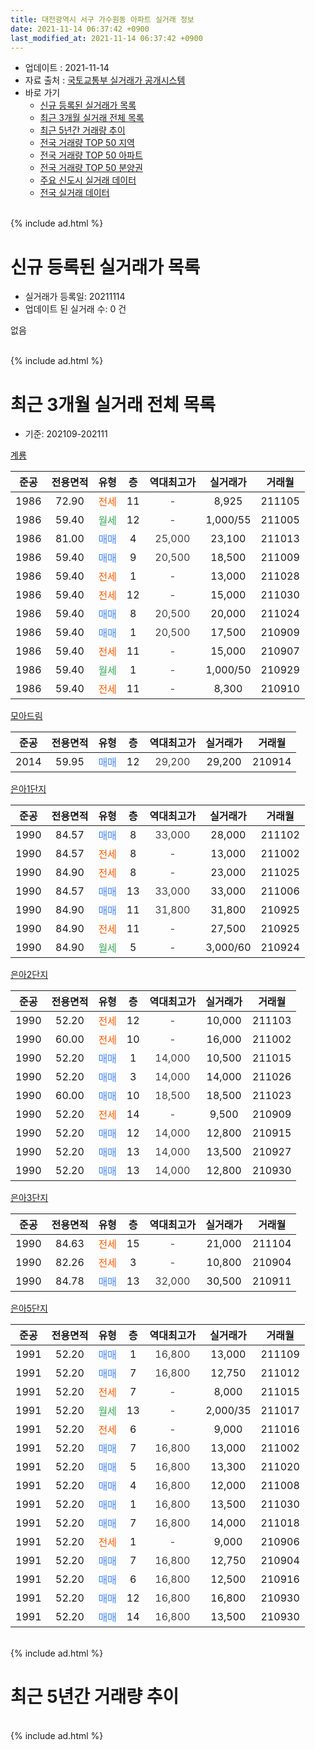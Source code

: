 ```yaml
---
title: 대전광역시 서구 가수원동 아파트 실거래 정보
date: 2021-11-14 06:37:42 +0900
last_modified_at: 2021-11-14 06:37:42 +0900
---
```


* 업데이트 : 2021-11-14
* 자료 출처 : [국토교통부 실거래가 공개시스템](http://rt.molit.go.kr)
* 바로 가기
    * [신규 등록된 실거래가 목록](#신규-등록된-실거래가-목록)
    * [최근 3개월 실거래 전체 목록](#최근-3개월-실거래-전체-목록)
    * [최근 5년간 거래량 추이](#최근-5년간-거래량-추이)
    * [전국 거래량 TOP 50 지역](https://inasie.github.io/apt-trade-info/최근-3개월-전국에서-가장-거래가-많이-발생한-지역)
    * [전국 거래량 TOP 50 아파트](https://inasie.github.io/apt-trade-info/최근-3개월-전국에서-가장-거래가-많이-발생한-아파트)
    * [전국 거래량 TOP 50 분양권](https://inasie.github.io/apt-trade-info/최근-3개월-전국에서-가장-거래가-많이-발생한-분양권)
    * [주요 신도시 실거래 데이터](https://inasie.github.io/apt-trade-info/주요-신도시)
    * [전국 실거래 데이터](https://inasie.github.io/apt-trade-info/전국)
<br>
{% include ad.html %}
<br>

# 신규 등록된 실거래가 목록
* 실거래가 등록일: 20211114
* 업데이트 된 실거래 수: 0 건

없음

<br>
{% include ad.html %}
<br>

# 최근 3개월 실거래 전체 목록
* 기준: 202109-202111


[계룡](https://search.naver.com/search.naver?query=%EB%8C%80%EC%A0%84%EA%B4%91%EC%97%AD%EC%8B%9C+%EC%84%9C%EA%B5%AC+%EA%B0%80%EC%88%98%EC%9B%90%EB%8F%99+%EA%B3%84%EB%A3%A1)

|준공|전용면적|유형|층|역대최고가|실거래가|거래월|
|:---:|:---:|:---:|:---:|:---:|:---:|:---:|
|1986|72.90|<span style="color:#ff5a00">전세</span>|11|<span style="color:#444444">-</span>|8,925|211105|
|1986|59.40|<span style="color:#34a853">월세</span>|12|<span style="color:#444444">-</span>|1,000/55|211005|
|1986|81.00|<span style="color:#4285f3">매매</span>|4|<span style="color:#444444">25,000</span>|23,100|211013|
|1986|59.40|<span style="color:#4285f3">매매</span>|9|<span style="color:#444444">20,500</span>|18,500|211009|
|1986|59.40|<span style="color:#ff5a00">전세</span>|1|<span style="color:#444444">-</span>|13,000|211028|
|1986|59.40|<span style="color:#ff5a00">전세</span>|12|<span style="color:#444444">-</span>|15,000|211030|
|1986|59.40|<span style="color:#4285f3">매매</span>|8|<span style="color:#444444">20,500</span>|20,000|211024|
|1986|59.40|<span style="color:#4285f3">매매</span>|1|<span style="color:#444444">20,500</span>|17,500|210909|
|1986|59.40|<span style="color:#ff5a00">전세</span>|11|<span style="color:#444444">-</span>|15,000|210907|
|1986|59.40|<span style="color:#34a853">월세</span>|1|<span style="color:#444444">-</span>|1,000/50|210929|
|1986|59.40|<span style="color:#ff5a00">전세</span>|11|<span style="color:#444444">-</span>|8,300|210910|

[모아드림](https://search.naver.com/search.naver?query=%EB%8C%80%EC%A0%84%EA%B4%91%EC%97%AD%EC%8B%9C+%EC%84%9C%EA%B5%AC+%EA%B0%80%EC%88%98%EC%9B%90%EB%8F%99+%EB%AA%A8%EC%95%84%EB%93%9C%EB%A6%BC)

|준공|전용면적|유형|층|역대최고가|실거래가|거래월|
|:---:|:---:|:---:|:---:|:---:|:---:|:---:|
|2014|59.95|<span style="color:#4285f3">매매</span>|12|<span style="color:#444444">29,200</span>|29,200|210914|

[은아1단지](https://search.naver.com/search.naver?query=%EB%8C%80%EC%A0%84%EA%B4%91%EC%97%AD%EC%8B%9C+%EC%84%9C%EA%B5%AC+%EA%B0%80%EC%88%98%EC%9B%90%EB%8F%99+%EC%9D%80%EC%95%841%EB%8B%A8%EC%A7%80)

|준공|전용면적|유형|층|역대최고가|실거래가|거래월|
|:---:|:---:|:---:|:---:|:---:|:---:|:---:|
|1990|84.57|<span style="color:#4285f3">매매</span>|8|<span style="color:#444444">33,000</span>|28,000|211102|
|1990|84.57|<span style="color:#ff5a00">전세</span>|8|<span style="color:#444444">-</span>|13,000|211002|
|1990|84.90|<span style="color:#ff5a00">전세</span>|8|<span style="color:#444444">-</span>|23,000|211025|
|1990|84.57|<span style="color:#4285f3">매매</span>|13|<span style="color:#444444">33,000</span>|33,000|211006|
|1990|84.90|<span style="color:#4285f3">매매</span>|11|<span style="color:#444444">31,800</span>|31,800|210925|
|1990|84.90|<span style="color:#ff5a00">전세</span>|11|<span style="color:#444444">-</span>|27,500|210925|
|1990|84.90|<span style="color:#34a853">월세</span>|5|<span style="color:#444444">-</span>|3,000/60|210924|

[은아2단지](https://search.naver.com/search.naver?query=%EB%8C%80%EC%A0%84%EA%B4%91%EC%97%AD%EC%8B%9C+%EC%84%9C%EA%B5%AC+%EA%B0%80%EC%88%98%EC%9B%90%EB%8F%99+%EC%9D%80%EC%95%842%EB%8B%A8%EC%A7%80)

|준공|전용면적|유형|층|역대최고가|실거래가|거래월|
|:---:|:---:|:---:|:---:|:---:|:---:|:---:|
|1990|52.20|<span style="color:#ff5a00">전세</span>|12|<span style="color:#444444">-</span>|10,000|211103|
|1990|60.00|<span style="color:#ff5a00">전세</span>|10|<span style="color:#444444">-</span>|16,000|211002|
|1990|52.20|<span style="color:#4285f3">매매</span>|1|<span style="color:#444444">14,000</span>|10,500|211015|
|1990|52.20|<span style="color:#4285f3">매매</span>|3|<span style="color:#444444">14,000</span>|14,000|211026|
|1990|60.00|<span style="color:#4285f3">매매</span>|10|<span style="color:#444444">18,500</span>|18,500|211023|
|1990|52.20|<span style="color:#ff5a00">전세</span>|14|<span style="color:#444444">-</span>|9,500|210909|
|1990|52.20|<span style="color:#4285f3">매매</span>|12|<span style="color:#444444">14,000</span>|12,800|210915|
|1990|52.20|<span style="color:#4285f3">매매</span>|13|<span style="color:#444444">14,000</span>|13,500|210927|
|1990|52.20|<span style="color:#4285f3">매매</span>|13|<span style="color:#444444">14,000</span>|12,800|210930|

[은아3단지](https://search.naver.com/search.naver?query=%EB%8C%80%EC%A0%84%EA%B4%91%EC%97%AD%EC%8B%9C+%EC%84%9C%EA%B5%AC+%EA%B0%80%EC%88%98%EC%9B%90%EB%8F%99+%EC%9D%80%EC%95%843%EB%8B%A8%EC%A7%80)

|준공|전용면적|유형|층|역대최고가|실거래가|거래월|
|:---:|:---:|:---:|:---:|:---:|:---:|:---:|
|1990|84.63|<span style="color:#ff5a00">전세</span>|15|<span style="color:#444444">-</span>|21,000|211104|
|1990|82.26|<span style="color:#ff5a00">전세</span>|3|<span style="color:#444444">-</span>|10,800|210904|
|1990|84.78|<span style="color:#4285f3">매매</span>|13|<span style="color:#444444">32,000</span>|30,500|210911|

[은아5단지](https://search.naver.com/search.naver?query=%EB%8C%80%EC%A0%84%EA%B4%91%EC%97%AD%EC%8B%9C+%EC%84%9C%EA%B5%AC+%EA%B0%80%EC%88%98%EC%9B%90%EB%8F%99+%EC%9D%80%EC%95%845%EB%8B%A8%EC%A7%80)

|준공|전용면적|유형|층|역대최고가|실거래가|거래월|
|:---:|:---:|:---:|:---:|:---:|:---:|:---:|
|1991|52.20|<span style="color:#4285f3">매매</span>|1|<span style="color:#444444">16,800</span>|13,000|211109|
|1991|52.20|<span style="color:#4285f3">매매</span>|7|<span style="color:#444444">16,800</span>|12,750|211012|
|1991|52.20|<span style="color:#ff5a00">전세</span>|7|<span style="color:#444444">-</span>|8,000|211015|
|1991|52.20|<span style="color:#34a853">월세</span>|13|<span style="color:#444444">-</span>|2,000/35|211017|
|1991|52.20|<span style="color:#ff5a00">전세</span>|6|<span style="color:#444444">-</span>|9,000|211016|
|1991|52.20|<span style="color:#4285f3">매매</span>|7|<span style="color:#444444">16,800</span>|13,000|211002|
|1991|52.20|<span style="color:#4285f3">매매</span>|5|<span style="color:#444444">16,800</span>|13,300|211020|
|1991|52.20|<span style="color:#4285f3">매매</span>|4|<span style="color:#444444">16,800</span>|12,000|211008|
|1991|52.20|<span style="color:#4285f3">매매</span>|1|<span style="color:#444444">16,800</span>|13,500|211030|
|1991|52.20|<span style="color:#4285f3">매매</span>|7|<span style="color:#444444">16,800</span>|14,000|211018|
|1991|52.20|<span style="color:#ff5a00">전세</span>|1|<span style="color:#444444">-</span>|9,000|210906|
|1991|52.20|<span style="color:#4285f3">매매</span>|7|<span style="color:#444444">16,800</span>|12,750|210904|
|1991|52.20|<span style="color:#4285f3">매매</span>|6|<span style="color:#444444">16,800</span>|12,500|210916|
|1991|52.20|<span style="color:#4285f3">매매</span>|12|<span style="color:#444444">16,800</span>|16,800|210930|
|1991|52.20|<span style="color:#4285f3">매매</span>|14|<span style="color:#444444">16,800</span>|13,500|210930|


<br>
{% include ad.html %}
<br>

# 최근 5년간 거래량 추이


<div style="width:100%;">
    <canvas id="deal_progress" height="200"></canvas>
</div>

<script>
new Chart(document.getElementById("deal_progress"), {
    type: 'line',
    data: {
        labels: ['201611','201612','201701','201702','201703','201704','201705','201706','201707','201708','201709','201710','201711','201712','201801','201802','201803','201804','201805','201806','201807','201808','201809','201810','201811','201812','201901','201902','201903','201904','201905','201906','201907','201908','201909','201910','201911','201912','202001','202002','202003','202004','202005','202006','202007','202008','202009','202010','202011','202012','202101','202102','202103','202104','202105','202106','202107','202108','202109','202110','202111'],
        datasets: [{
            label: '매매',
            pointRadius: 1,
            data: [22, 16, 14, 15, 19, 13, 19, 14, 20, 20, 14, 11, 17, 12, 15, 11, 24, 14, 12, 8, 17, 13, 17, 18, 12, 10, 19, 21, 16, 18, 13, 19, 20, 13, 19, 20, 36, 33, 34, 32, 30, 23, 27, 52, 32, 12, 9, 16, 22, 23, 24, 14, 19, 36, 35, 13, 16, 20, 11, 13, 2],
            borderColor: "rgba(255, 201, 14, 1)",
            backgroundColor: "rgba(255, 201, 14, 0.5)",
            fill: false,
            lineTension: 0
        },{
            label: '전월세',
            pointRadius: 1,
            data: [12, 6, 10, 10, 16, 9, 10, 8, 8, 9, 7, 11, 15, 20, 13, 10, 11, 8, 8, 6, 9, 7, 13, 12, 14, 11, 16, 16, 9, 5, 15, 7, 14, 13, 10, 16, 17, 10, 76, 19, 18, 12, 13, 14, 22, 19, 13, 11, 11, 18, 12, 18, 19, 28, 22, 10, 10, 12, 8, 9, 3],
            borderColor: "rgba(0, 141, 185, 1)",
            backgroundColor: "rgba(0, 141, 185, 0.5)",
            fill: false,
            lineTension: 0
        }
        ]
    },
    options: {
        responsive: true,
        title: {
            display: false
        },
        tooltips: {
            mode: 'index',
            intersect: false
        },
        hover: {
            mode: 'nearest',
            intersect: true
        },
        scales: {
            xAxes: [{
                display: true,
                scaleLabel: {
                    display: true,
                    labelString: '년/월'
                }
            }],
            yAxes: [{
                display: true,
                ticks: {
                    suggestedMin: 0,
                },
                scaleLabel: {
                    display: true,
                    labelString: '실거래 수'
                }
            }]
        }
    }
});

</script>


<br>
{% include ad.html %}
<br>

